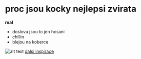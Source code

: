 # proc jsou kocky nejlepsi zvirata
**real**

- doslova jsou to jen hosani
- chillin
- blejou na koberce

![alt text](image.jpg)
[dalsi inspirace](https://stock.adobe.com/cz/search?k=cat)
